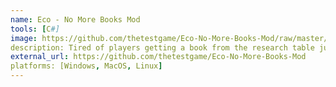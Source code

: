 ```yaml
---
name: Eco - No More Books Mod
tools: [C#]
image: https://github.com/thetestgame/Eco-No-More-Books-Mod/raw/master/docs/nomorebookspreview.1.png
description: Tired of players getting a book from the research table just to hand scrolls out to everyone? Want to make your server more challenging? This mod will not allow books to be made on the research table, only scrolls, thus stopping players from making too many scrolls and giving them away.
external_url: https://github.com/thetestgame/Eco-No-More-Books-Mod
platforms: [Windows, MacOS, Linux]
---
```

